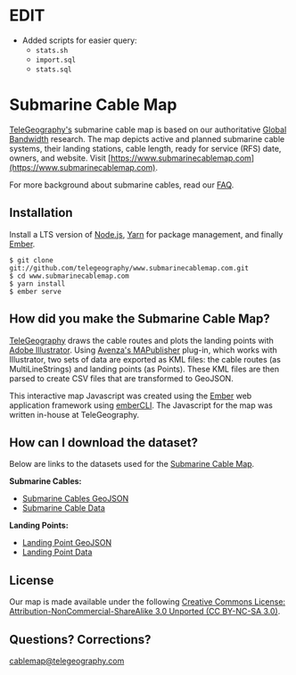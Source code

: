 EDIT
===================

- Added scripts for easier query:
  - `stats.sh`
  - `import.sql`
  - `stats.sql`


Submarine Cable Map
===================

[TeleGeography's](https://www.telegeography.com) submarine cable map is based on our authoritative [Global Bandwidth](https://www.telegeography.com/research-services/global-bandwidth-research-service/) research. The map depicts active and planned submarine cable systems, their landing stations, cable length, ready for service (RFS) date, owners, and website. Visit [https://www.submarinecablemap.com](https://www.submarinecablemap.com).

For more background about submarine cables, read our [FAQ](https://www2.telegeography.com/submarine-cable-faqs-frequently-asked-questions).


Installation
------------

Install a LTS version of [Node.js](https://nodejs.org/), [Yarn](https://yarnpkg.com/) for package management, and finally [Ember](https://www.emberjs.com/).

    $ git clone git://github.com/telegeography/www.submarinecablemap.com.git
    $ cd www.submarinecablemap.com
    $ yarn install
    $ ember serve

How did you make the Submarine Cable Map?
-------------------------------

[TeleGeography](http://www.telegeography.com) draws the cable routes and plots the landing points with [Adobe Illustrator](https://www.adobe.com/products/illustrator.html). Using [Avenza's MAPublisher](https://www.avenza.com/mapublisher) plug-in, which works with Illustrator, two sets of data are exported as KML files: the cable routes (as MultiLineStrings) and landing points (as Points). These KML files are then parsed to create CSV files that are transformed to GeoJSON.

This interactive map Javascript was created using the [Ember](https://emberjs.com/) web application framework using [emberCLI](https://ember-cli.com/).  The Javascript for the map was written in-house at TeleGeography.

How can I download the dataset?
--------------------------------------------------

Below are links to the datasets used for the [Submarine Cable Map](https://www.submarinecablemap.com).

__Submarine Cables:__

* [Submarine Cables GeoJSON](https://raw.githubusercontent.com/telegeography/www.submarinecablemap.com/master/public/api/v2/cable/cable-geo.json)
* [Submarine Cable Data](https://github.com/telegeography/www.submarinecablemap.com/tree/master/public/api/v2/cable)

__Landing Points:__

* [Landing Point GeoJSON](https://raw.githubusercontent.com/telegeography/www.submarinecablemap.com/master/public/api/v2/landing-point/landing-point-geo.json)
* [Landing Point Data](https://github.com/telegeography/www.submarinecablemap.com/tree/master/public/api/v2/landing-point)


License
------------------------

Our map is made available under the following [Creative Commons License: Attribution-NonCommercial-ShareAlike 3.0 Unported (CC BY-NC-SA 3.0)](https://creativecommons.org/licenses/by-nc-sa/3.0/).


Questions? Corrections?
------------------------

[cablemap@telegeography.com](mailto:cablemap@telegeography.com)
